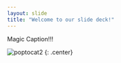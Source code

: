 ```yaml
---
layout: slide
title: "Welcome to our slide deck!"
---
```


Magic Caption!!!

![poptocat2](https://octodex.github.com/images/poptocat_v2.png)
{: .center}
